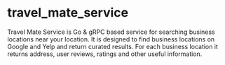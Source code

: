 # travel_mate_service

Travel Mate Service is Go & gRPC based service for searching business locations near your location. It is designed to find business locations on Google and Yelp and return curated results. For each business location it returns address, user reviews, ratings and other useful information.
